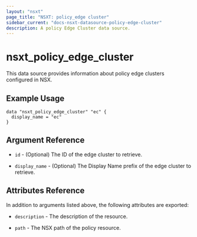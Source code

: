 ```yaml
---
layout: "nsxt"
page_title: "NSXT: policy_edge cluster"
sidebar_current: "docs-nsxt-datasource-policy-edge-cluster"
description: A policy Edge Cluster data source.
---
```


# nsxt_policy_edge_cluster

This data source provides information about policy edge clusters configured in NSX.

## Example Usage

```hcl
data "nsxt_policy_edge_cluster" "ec" {
  display_name = "ec"
}
```

## Argument Reference

* `id` - (Optional) The ID of the edge cluster to retrieve.

* `display_name` - (Optional) The Display Name prefix of the edge cluster to retrieve.

## Attributes Reference

In addition to arguments listed above, the following attributes are exported:

* `description` - The description of the resource.

* `path` - The NSX path of the policy resource.
